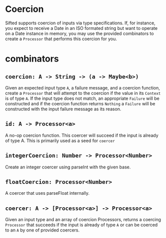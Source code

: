 # Coercion
Sifted supports coercion of inputs via type specifications.
If, for instance, you expect to receive a Date in an ISO formated string but want to operate on a Date instance in memory, you may use the provided combinators to create a `Processor` that performs this coercion for you.

# combinators

## `coercion: A -> String -> (a -> Maybe<b>)`
Given an expected input type `A`, a failure message, and a coercion function, create a `Processor` that will attempt to the coercion if the value in its `Context` is of type `A`.
If the input type does not match, an appropriate `Failure` will be constructed and if the coercion function returns `Nothing` a `Failure` will be constructed with the input failure message as its reason.

## `id: A -> Processor<a>`
A no-op coercion function.
This coercer will succeed if the input is already of type A.
This is primarily used as a seed for `coercer`

## `integerCoercion: Number -> Processor<Number>`
Create an integer coercer using parseInt with the given base.

## `floatCoercion: Processor<Number>`
A coercer that uses parseFloat internally.

## `coercer: A -> [Processor<a>] -> Processor<a>`
Given an input type and an array of coercion Processors, returns a coercing `Processor` that succeeds if the input is already of type `A` or can be coerced to an `A` by one of provided coercers.
